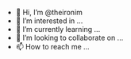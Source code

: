 - 👋 Hi, I’m @theironim
- 👀 I’m interested in ...
- 🌱 I’m currently learning ...
- 💞️ I’m looking to collaborate on ...
- 📫 How to reach me ...

<!---
theironim/theironim is a ✨ special ✨ repository because its `README.md` (this file) appears on your GitHub profile.
You can click the Preview link to take a look at your changes.
--->

